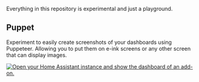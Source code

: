 Everything in this repository is experimental and just a playground.

## Puppet

Experiment to easily create screenshots of your dashboards using Puppeteer. Allowing you to put them on e-ink screens or any other screen that can display images.

[![Open your Home Assistant instance and show the dashboard of an add-on.](https://my.home-assistant.io/badges/supervisor_addon.svg)](https://my.home-assistant.io/redirect/supervisor_addon/?addon=sergeyzh_puppet&repository_url=https%3A%2F%2Fgithub.com%2FSergeyZh%2Fhome-assistant-addons)

